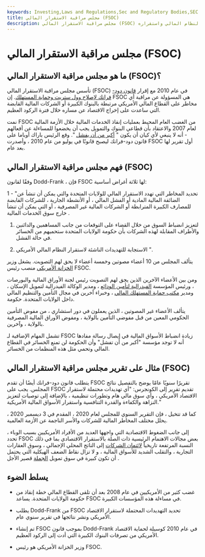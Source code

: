 ```yaml
---
keywords: Investing,Laws and Regulations,Sec and Regulatory Bodies,SEC
title: مجلس مراقبة الاستقرار المالي (FSOC)
description: مجلس مراقبة الاستقرار المالي (FSOC) هو مجلس تم تشكيله بموجب قانون دود-فرانك ، وهو مكلف بمراقبة النظام المالي واستقراره.
---
```


# مجلس مراقبة الاستقرار المالي (FSOC)
## ما هو مجلس مراقبة الاستقرار المالي (FSOC)؟

تأسس مجلس مراقبة الاستقرار المالي (FSOC) في عام 2010 مع إقرار [قانون دود-فرانك لإصلاح وول ستريت وحماية المستهلك](/dodd-frank-financial-regulatory-reform-bill). إن FSOC هي المسؤولة عن مراقبة أي مخاطر على القطاع المالي الأمريكي مرتبطة بالبنوك الكبيرة أو الشركات المالية القابضة التي ساعدت على إخراج الاقتصاد عن مساره خلال فترة الركود العظيم.

نمت FSOC من الغضب العام المحيط بعمليات إنقاذ الخدمات المالية خلال الأزمة المالية لعام 2007 والاعتقاد بأن قطاعي البنوك والتمويل يجب أن يخضعوا للمساءلة عن أفعالهم - أنه لا ينبغي لأي كيان أن يكون " [أكبر من أن يفشل](/too-big-to-fail) ". وقع الرئيس باراك أوباما على قانون دود-فرانك ليصبح قانونًا في يوليو من عام 2010 ، وأصدرت FSOC أول تقرير لها بعد عام.

## فهم مجلس مراقبة الاستقرار المالي (FSOC)

وفقًا لقانون Dodd-Frank ، فإن FSOC لها ثلاثة أغراض أساسية:

1 - "تحديد المخاطر التي تهدد الاستقرار المالي للولايات المتحدة والتي يمكن أن تنشأ عن الضائقة المالية المادية أو الفشل المالي ، أو الأنشطة الجارية ، للشركات القابضة للمصارف الكبيرة المترابطة أو الشركات المالية غير المصرفية ، أو التي يمكن أن تنشأ خارج سوق الخدمات المالية .

1. لتعزيز انضباط السوق من خلال القضاء على التوقعات من جانب المساهمين والدائنين والأطراف المقابلة لهذه الشركات بأن حكومة الولايات المتحدة ستحميهم من الخسائر في حالة الفشل.

1. الاستجابة للتهديدات الناشئة لاستقرار النظام المالي الأمريكي ".

يتألف المجلس من 10 أعضاء مصوتين وخمسة أعضاء لا يحق لهم التصويت. يشغل [وزير الخزانة الأمريكي](/treasury-secretary) منصب رئيس FSOC.

ومن بين الأعضاء الآخرين الذين يحق لهم التصويت رئيس لجنة الأوراق المالية والبورصات ، ورئيس المؤسسة [الفيدرالية لتأمين الودائع](/fdic) ، ومدير الوكالة الفيدرالية لتمويل الإسكان ، ومدير [مكتب حماية المستهلك المالي](/consumer-financial-protection-bureau-cfpb) ، وخبراء آخرين في مجال التأمين والتنظيم المالي داخل الولايات المتحدة. حكومة.

يتألف الأعضاء غير المصوتين ، الذين يعملون في دور استشاري ، من مفوض التأمين الحكومي المعين من قبل مفوضي التأمين بالولاية ، ومفوض الأوراق المالية المصرفية بالولاية ، وآخرين.

تشمل المهام الإضافية لـ FSOC زيادة انضباط الأسواق المالية في إيصال رسالة مفادها أنه لا توجد مؤسسة "أكبر من أن تفشل" وأن الحكومة لن تمنع الخسائر في القطاع المالي وتحمي مثل هذه المنظمات من الخسائر.

## مثال على تقرير مجلس مراقبة الاستقرار المالي (FSOC)

يتطلب قانون دود-فرانك أيضًا أن تقدم FSOC تقريرًا سنويًا عامًا يوضح بالتفصيل نتائج المجلس. يجب على FSOC تقديم تقرير إلى الكونجرس: "أي تهديدات محتملة لاستقرار الاقتصاد الأمريكي ، وأي سوق مالي هام وتطورات تنظيمية ، بالإضافة إلى توصيات لتعزيز النزاهة والكفاءة والقدرة التنافسية واستقرار الأسواق المالية الأمريكية."

كما قد تتخيل ، فإن التقرير السنوي للمجلس لعام 2020 ، المقدم في 3 ديسمبر 2020 ، يحلل مختلف المخاطر المالية للشركات والأسر الناجمة عن الأزمة العالمية.

إلى جانب الضغوط الاقتصادية التي واجهها العديد من الأفراد الأمريكيين بسبب الوباء ، تحدد FSOC بعض مجالات الاهتمام الرئيسية ذات الصلة بالاستقرار الاقتصادي بما في ذلك النسبة المرتفعة تاريخياً [لائتمان الشركات](/corporatebond) إلى الناتج المحلي الإجمالي ، وسوق العقارات التجارية ، والتقلب الشديد للأسواق المالية ، و لا تزال نقاط الضعف الهيكلية التي يحتمل أن تكون كبيرة في سوق تمويل [الجملة](/wholesale-money) قصير الأجل .

## يسلط الضوء

- غضب كثير من الأمريكيين في عام 2008 بعد أن تلقى القطاع المالي خطة إنقاذ من حكومة الولايات المتحدة. يساعد FSOC في مساءلة هذه المؤسسات الكبيرة.

- يطلب Dodd-Frank من FSOC تحديد التهديدات المحتملة لاستقرار الاقتصاد الأمريكي ونشر نتائجها في تقرير سنوي عام.

- تم إنشاء FSOC بموجب قانون Dodd-Frank في عام 2010 كوسيلة لحماية الاقتصاد الأمريكي من تصرفات البنوك الكبيرة التي أدت إلى الركود العظيم.

- وزير الخزانة الأمريكي هو رئيس FSOC.


